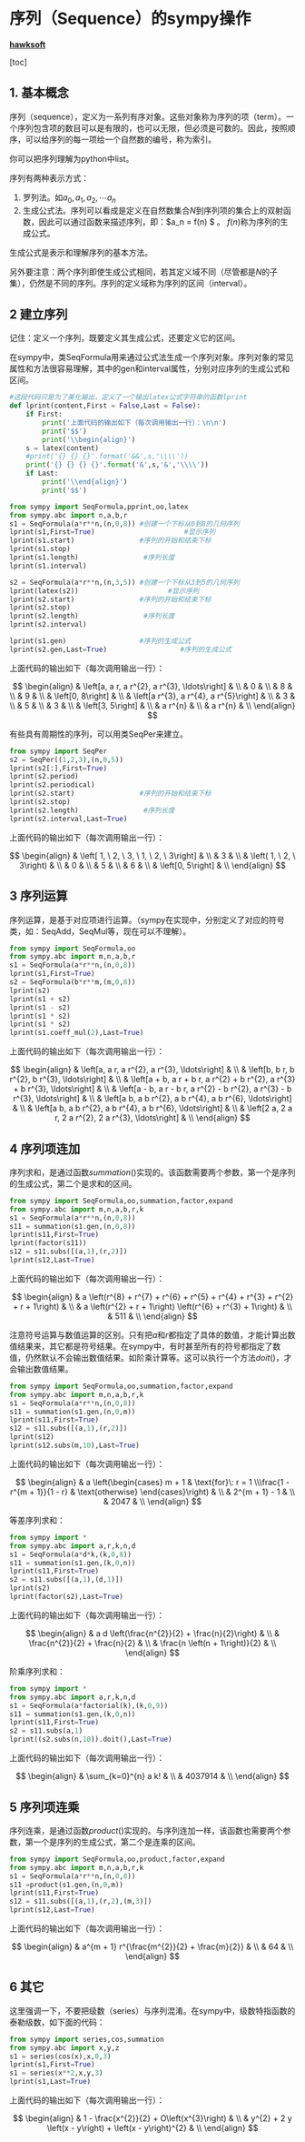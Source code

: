 # 序列（Sequence）的sympy操作

[**hawksoft**](https;//gitee.com/xingyongkang)

[toc]

## 1. 基本概念


序列（sequence），定义为一系列有序对象。这些对象称为序列的项（term）。一个序列包含项的数目可以是有限的，也可以无限，但必须是可数的。因此，按照顺序，可以给序列的每一项给一个自然数的编号，称为索引。

你可以把序列理解为python中list。

序列有两种表示方式：
1. 罗列法。如$a_0,a_1,a_2,\cdots a_n$
2. 生成公式法。序列可以看成是定义在自然数集合$N$到序列项的集合上的双射函数，因此可以通过函数来描述序列，即：$a_n = f(n) $ 。 $f(n)$称为序列的生成公式。

生成公式是表示和理解序列的基本方法。

另外要注意：两个序列即使生成公式相同，若其定义域不同（尽管都是$N$的子集），仍然是不同的序列。序列的定义域称为序列的区间（interval）。

## 2 建立序列

记住：定义一个序列，既要定义其生成公式，还要定义它的区间。

在sympy中，类SeqFormula用来通过公式法生成一个序列对象。序列对象的常见属性和方法很容易理解，其中的gen和interval属性，分别对应序列的生成公式和区间。


```python
#这段代码只是为了美化输出，定义了一个输出latex公式字符串的函数lprint
def lprint(content,First = False,Last = False):
    if First:
        print('上面代码的输出如下（每次调用输出一行）：\n\n')
        print('$$')
        print('\\begin{align}')
    s = latex(content)
    #print('{} {} {}'.format('&&',s,'\\\\'))
    print('{} {} {} {}'.format('&',s,'&','\\\\'))
    if Last:
        print('\\end{align}')
        print('$$')
```


```python
from sympy import SeqFormula,pprint,oo,latex
from sympy.abc import n,a,b,r
s1 = SeqFormula(a*r**n,(n,0,8)) #创建一个下标从0到8的几何序列
lprint(s1,First=True)                      #显示序列
lprint(s1.start)                #序列的开始和结束下标
lprint(s1.stop)
lprint(s1.length)                #序列长度  
lprint(s1.interval)

s2 = SeqFormula(a*r**n,(n,3,5)) #创建一个下标从3到5的几何序列
lprint(latex(s2))                      #显示序列
lprint(s2.start)                #序列的开始和结束下标
lprint(s2.stop)
lprint(s2.length)                #序列长度  
lprint(s2.interval)

lprint(s1.gen)                  #序列的生成公式
lprint(s2.gen,Last=True)                  #序列的生成公式
```

上面代码的输出如下（每次调用输出一行）：


$$
\begin{align}
& \left[a, a r, a r^{2}, a r^{3}, \ldots\right] & \\
& 0 & \\
& 8 & \\
& 9 & \\
& \left[0, 8\right] & \\
& \left[a r^{3}, a r^{4}, a r^{5}\right] & \\
& 3 & \\
& 5 & \\
& 3 & \\
& \left[3, 5\right] & \\
& a r^{n} & \\
& a r^{n} & \\
\end{align}
$$

有些具有周期性的序列，可以用类SeqPer来建立。


```python
from sympy import SeqPer
s2 = SeqPer((1,2,3),(n,0,5))
lprint(s2[:],First=True)
lprint(s2.period)
lprint(s2.periodical)
lprint(s2.start)                #序列的开始和结束下标
lprint(s2.stop)
lprint(s2.length)                #序列长度  
lprint(s2.interval,Last=True)
```

上面代码的输出如下（每次调用输出一行）：


$$
\begin{align}
& \left[ 1, \  2, \  3, \  1, \  2, \  3\right] & \\
& 3 & \\
& \left( 1, \  2, \  3\right) & \\
& 0 & \\
& 5 & \\
& 6 & \\
& \left[0, 5\right] & \\
\end{align}
$$

## 3  序列运算

序列运算，是基于对应项进行运算。（sympy在实现中，分别定义了对应的符号类，如：SeqAdd，SeqMul等，现在可以不理解）。


```python
from sympy import SeqFormula,oo
from sympy.abc import m,n,a,b,r
s1 = SeqFormula(a*r**n,(n,0,8)) 
lprint(s1,First=True)                      
s2 = SeqFormula(b*r**m,(m,0,8)) 
lprint(s2)                      
lprint(s1 + s2)
lprint(s1 - s2)
lprint(s1 * s2)
lprint(s1 * s2)
lprint(s1.coeff_mul(2),Last=True)
```

上面代码的输出如下（每次调用输出一行）：


$$
\begin{align}
& \left[a, a r, a r^{2}, a r^{3}, \ldots\right] & \\
& \left[b, b r, b r^{2}, b r^{3}, \ldots\right] & \\
& \left[a + b, a r + b r, a r^{2} + b r^{2}, a r^{3} + b r^{3}, \ldots\right] & \\
& \left[a - b, a r - b r, a r^{2} - b r^{2}, a r^{3} - b r^{3}, \ldots\right] & \\
& \left[a b, a b r^{2}, a b r^{4}, a b r^{6}, \ldots\right] & \\
& \left[a b, a b r^{2}, a b r^{4}, a b r^{6}, \ldots\right] & \\
& \left[2 a, 2 a r, 2 a r^{2}, 2 a r^{3}, \ldots\right] & \\
\end{align}
$$

## 4 序列项连加

序列求和，是通过函数$summation()$实现的。该函数需要两个参数，第一个是序列的生成公式，第二个是求和的区间。


```python
from sympy import SeqFormula,oo,summation,factor,expand
from sympy.abc import m,n,a,b,r,k
s1 = SeqFormula(a*r**n,(n,0,8)) 
s11 = summation(s1.gen,(n,0,8))
lprint(s11,First=True)
lprint(factor(s11))
s12 = s11.subs([(a,1),(r,2)])
lprint(s12,Last=True)
```

上面代码的输出如下（每次调用输出一行）：


$$
\begin{align}
& a \left(r^{8} + r^{7} + r^{6} + r^{5} + r^{4} + r^{3} + r^{2} + r + 1\right) & \\
& a \left(r^{2} + r + 1\right) \left(r^{6} + r^{3} + 1\right) & \\
& 511 & \\
\end{align}
$$

注意符号运算与数值运算的区别。只有把$a$和$r$都指定了具体的数值，才能计算出数值结果来，其它都是符号结果。在sympy中，有时甚至所有的符号都指定了数值，仍然默认不会输出数值结果。如阶乘计算等。这可以执行一个方法$doit()$，才会输出数值结果。


```python
from sympy import SeqFormula,oo,summation,factor,expand
from sympy.abc import m,n,a,b,r,k
s1 = SeqFormula(a*r**n,(n,0,8)) 
s11 = summation(s1.gen,(n,0,m))
lprint(s11,First=True)
s12 = s11.subs([(a,1),(r,2)])
lprint(s12)
lprint(s12.subs(m,10),Last=True)
```

上面代码的输出如下（每次调用输出一行）：


$$
\begin{align}
& a \left(\begin{cases} m + 1 & \text{for}\: r = 1 \\\frac{1 - r^{m + 1}}{1 - r} & \text{otherwise} \end{cases}\right) & \\
& 2^{m + 1} - 1 & \\
& 2047 & \\
\end{align}
$$

等差序列求和：


```python
from sympy import *
from sympy.abc import a,r,k,n,d
s1 = SeqFormula(a*d*k,(k,0,8))
s11 = summation(s1.gen,(k,0,n))
lprint(s11,First=True)
s2 = s11.subs([(a,1),(d,1)])
lprint(s2)
lprint(factor(s2),Last=True)
```

上面代码的输出如下（每次调用输出一行）：


$$
\begin{align}
& a d \left(\frac{n^{2}}{2} + \frac{n}{2}\right) & \\
& \frac{n^{2}}{2} + \frac{n}{2} & \\
& \frac{n \left(n + 1\right)}{2} & \\
\end{align}
$$

阶乘序列求和：


```python
from sympy import *
from sympy.abc import a,r,k,n,d
s1 = SeqFormula(a*factorial(k),(k,0,9))
s11 = summation(s1.gen,(k,0,n))
lprint(s11,First=True)
s2 = s11.subs(a,1)
lprint((s2.subs(n,10)).doit(),Last=True)
```

上面代码的输出如下（每次调用输出一行）：


$$
\begin{align}
& \sum_{k=0}^{n} a k! & \\
& 4037914 & \\
\end{align}
$$

## 5 序列项连乘

序列连乘，是通过函数$product()$实现的。与序列连加一样，该函数也需要两个参数，第一个是序列的生成公式，第二个是连乘的区间。


```python
from sympy import SeqFormula,oo,product,factor,expand
from sympy.abc import m,n,a,b,r,k
s1 = SeqFormula(a*r**n,(n,0,8)) 
s11 =product(s1.gen,(n,0,m))
lprint(s11,First=True)
s12 = s11.subs([(a,1),(r,2),(m,3)])
lprint(s12,Last=True)
```

上面代码的输出如下（每次调用输出一行）：


$$
\begin{align}
& a^{m + 1} r^{\frac{m^{2}}{2} + \frac{m}{2}} & \\
& 64 & \\
\end{align}
$$

## 6 其它


这里强调一下，不要把级数（series）与序列混淆。在sympy中，级数特指函数的泰勒级数，如下面的代码：


```python
from sympy import series,cos,summation
from sympy.abc import x,y,z
s1 = series(cos(x),x,0,3)
lprint(s1,First=True)
s1 = series(x**2,x,y,3)
lprint(s1,Last=True)
```

上面代码的输出如下（每次调用输出一行）：


$$
\begin{align}
& 1 - \frac{x^{2}}{2} + O\left(x^{3}\right) & \\
& y^{2} + 2 y \left(x - y\right) + \left(x - y\right)^{2} & \\
\end{align}
$$
